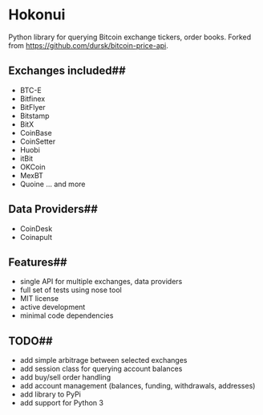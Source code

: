 # Hokonui
Python library for querying Bitcoin exchange tickers, order books. 
Forked from https://github.com/dursk/bitcoin-price-api.

## Exchanges included##
 - BTC-E
 - Bitfinex
 - BitFlyer
 - Bitstamp
 - BitX
 - CoinBase
 - CoinSetter
 - Huobi
 - itBit
 - OKCoin
 - MexBT
 - Quoine
 ... and more 

## Data Providers##
 - CoinDesk
 - Coinapult

## Features##
 - single API for multiple exchanges, data providers
 - full set of tests using nose tool
 - MIT license
 - active development
 - minimal code dependencies
 
## TODO##
 - add simple arbitrage between selected exchanges
 - add session class for querying account balances
 - add buy/sell order handling
 - add account management (balances, funding, withdrawals, addresses)
 - add library to PyPi
 - add support for Python 3
